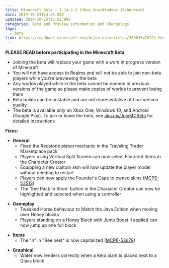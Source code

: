 ```yaml
---
title: Minecraft Beta - 1.14.0.3 (Xbox One/Windows 10/Android)
date: 2019-10-23T14:25:58Z
updated: 2019-10-23T15:52:09Z
categories: Beta and Preview Information and Changelogs
tags:
  - beta
link: https://feedback.minecraft.net/hc/en-us/articles/360035476291-Minecraft-Beta-1-14-0-3-Xbox-One-Windows-10-Android
---
```


**PLEASE READ before participating in the Minecraft Beta**:

- Joining the beta will replace your game with a work in progress version of Minecraft
- You will not have access to Realms and will not be able to join non-beta players while you're previewing the beta
- Any worlds played while in the beta cannot be opened in previous versions of the game so please make copies of worlds to prevent losing them
- Beta builds can be unstable and are not representative of final version quality
- The beta is available only on Xbox One, Windows 10, and Android (Google Play). To join or leave the beta, see [aka.ms/JoinMCBeta](https://aka.ms/JoinMCBeta) for detailed instructions 

**Fixes:** 

- **General**
  - Fixed the Redstone piston mechanic in the Traveling Trader Marketplace pack 
  - Players using Vertical Split Screen can now select Featured Items in the Character Creator 
  - Equipping a new custom skin will now update the player model without needing to restart 
  - Players can now apply the Founder's Cape to owned skins ([MCPE-53513](https://bugs.mojang.com/browse/MCPE-53513))
  - The 'See Pack In Store' button in the Character Creator can now be highlighted and selected when using a controller 

<!-- -->

- **Gameplay**
  - Tweaked Horse behaviour to Match the Java Edition when moving over Honey blocks
  - Players standing on a Honey Block with Jump Boost II applied can now jump up one full block 

<!-- -->

- **Items**
  - The "n" in "Bee nest" is now capitalized ([MCPE-53678](https://bugs.mojang.com/browse/MCPE-53678))

<!-- -->

- **Graphical**
  - Water now renders correctly when a Kelp plant is placed next to a Glass block
